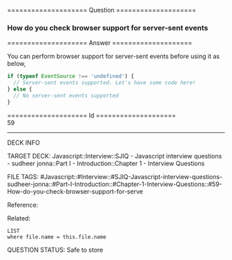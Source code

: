 ==================== Question ====================  

### How do you check browser support for server-sent events  

==================== Answer ====================  

You can perform browser support for server-sent events before using it as below,

```javascript
if (typeof EventSource !== 'undefined') {
  // Server-sent events supported. Let's have some code here!
} else {
  // No server-sent events supported
}
```

==================== Id ====================  
59
<!--ID: 1707879842851-->

---

DECK INFO

TARGET DECK: Javascript::Interview::SJIQ - Javascript interview questions - sudheer jonna::Part I - Introduction::Chapter 1 - Interview Questions

FILE TAGS: #Javascript::#Interview::#SJIQ-Javascript-interview-questions-sudheer-jonna::#Part-I-Introduction::#Chapter-1-Interview-Questions::#59-How-do-you-check-browser-support-for-serve

Reference:

Related:

```dataview
LIST
where file.name = this.file.name
```
QUESTION STATUS: Safe to store
